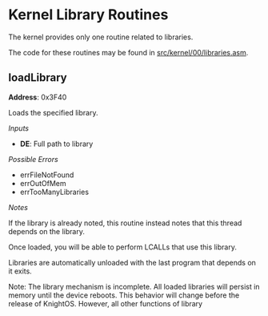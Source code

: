 # Kernel Library Routines

The kernel provides only one routine related to libraries.

The code for these routines may be found in 
[src/kernel/00/libraries.asm](https://github.com/SirCmpwn/KnightOS/blob/master/src/kernel/00/libraries.asm).

## loadLibrary

**Address**: 0x3F40

Loads the specified library.

*Inputs*

* **DE**: Full path to library

*Possible Errors*

* errFileNotFound
* errOutOfMem
* errTooManyLibraries

*Notes*

If the library is already noted, this routine instead notes that this thread
depends on the library.

Once loaded, you will be able to perform LCALLs that use this library.

Libraries are automatically unloaded with the last program that depends on it
exits.

Note: The library mechanism is incomplete. All loaded libraries will persist
in memory until the device reboots. This behavior will change before the release
of KnightOS. However, all other functions of library 